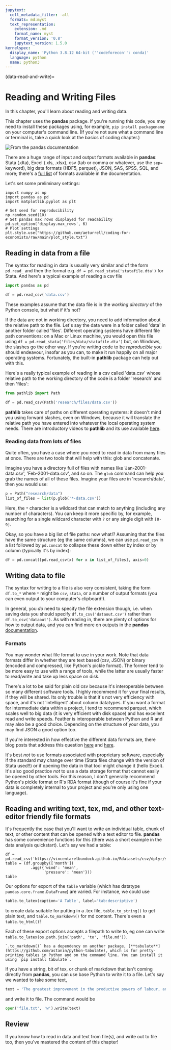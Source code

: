 ```yaml
---
jupytext:
  cell_metadata_filter: -all
  formats: md:myst
  text_representation:
    extension: .md
    format_name: myst
    format_version: '0.8'
    jupytext_version: 1.5.0
kernelspec:
  display_name: 'Python 3.8.12 64-bit (''codeforecon'': conda)'
  language: python
  name: python3
---
```

(data-read-and-write)=
# Reading and Writing Files

In this chapter, you'll learn about reading and writing data.

This chapter uses the **pandas** package. If you're running this code, you may need to install these packages using, for example, `pip install packagename` on your computer's command line. (If you're not sure what a command line or terminal is, take a quick look at the basics of coding chapter.)

![From the pandas documentation](https://pandas.pydata.org/pandas-docs/stable/_images/02_io_readwrite.svg)

There are a huge range of input and output formats available in **pandas**: Stata (.dta), Excel (.xls, .xlsx), csv (tab or comma or whatever, use the `sep=` keyword), big data formats (HDF5, parquet), JSON, SAS, SPSS, SQL, and more; there's a [full list](https://pandas.pydata.org/pandas-docs/stable/user_guide/io.html) of formats available in the documentation.

Let's set some preliminary settings:

```{code-cell} ipython3
import numpy as np
import pandas as pd
import matplotlib.pyplot as plt

# Set seed for reproducibility
np.random.seed(10)
# Set pandas max rows displayed for readability
pd.set_option('display.max_rows', 6)
# Plot settings
plt.style.use("https://github.com/aeturrell/coding-for-economists/raw/main/plot_style.txt")
```

## Reading in data from a file

The syntax for reading in data is usually very similar and of the form `pd.read_` and then the format e.g. `df = pd.read_stata('statafile.dta')` for Stata. And here's a typical example of reading a csv file

```python
import pandas as pd

df = pd.read_csv('data.csv')
```

These examples assume that the data file is in the *working directory* of the Python console, but what if it's not?

If the data are not in working directory, you need to add information about the relative path to the file. Let's say the data were in a folder called 'data' in another folder called 'files'. Different operating systems have different file path conventions: on a Mac or Linux machine, you would open this file using `df = pd.read_stata('files/data/statafile.dta')` but, on Windows, the slashes go the other way. If you're writing code to be *reproducible* you should endeavour, insofar as you can, to make it run happily on all major operating systems. Fortunately, the built-in **pathlib** package can help out with this.

Here's a really typical example of reading in a csv called 'data.csv' whose relative path to the working directory of the code is a folder 'research' and then 'files':

```python
from pathlib import Path

df = pd.read_csv(Path('research/files/data.csv'))
```

**pathlib** takes care of paths on different operating systems: it doesn't mind you using forward slashes, even on Windows, because it will translate the relative path you have entered into whatever the local operating system needs. There are introductory videos to **pathlib** and its use available [here](https://calmcode.io/pathlib/do-not-hardcode.html).

### Reading data from lots of files

Quite often, you have a case where you need to read in data from many files at once. There are two tools that will help with this: glob and concatenate.

Imagine you have a directory full of files with names like 'Jan-2001-data.csv', 'Feb-2001-data.csv', and so on. The `glob` command can help you grab the names of all of these files. Imagine your files are in 'research/data', then you would use:

```python
p = Path("research/data")
list_of_files = list(p.glob('*-data.csv'))
```

Here, the `*` character is a wildcard that can match to anything (including any number of characters). You can keep it more specific by, for example, searching for a single wildcard character with `?` or any single digit with `[0-9]`.

Okay, so you have a big list of file paths: now what!? Assuming that the files have the same structure (eg the same columns), we can use `pd.read_csv` in a list followed by `pd.concat` to collapse these down either by index or by column (typically it's by index):

```python
df = pd.concat([pd.read_csv(x) for x in list_of_files], axis=0)
```

## Writing data to file

The syntax for writing to a file is also very consistent, taking the form `df.to_*` where `*` might be `csv`, `stata`, or a number of output formats (you can even output to your computer's clipboard!).

In general, you *do* need to specify the file extension though, i.e. when saving data you should specify `df.to_csv('dataout.csv')` rather than `df.to_csv('dataout')`. As with reading in, there are plenty of options for how to output data, and you can find more on outputs in the **pandas** [documentation](https://pandas.pydata.org/docs/user_guide/io.html).

### Formats

You may wonder what file format to use in your work. Note that data formats differ in whether they are text based (csv, JSON) or binary (encoded and compressed, like Python's pickle format). The former tend to be more easy to use with a range of tools, while the latter are usually faster to read/write and take up less space on disk.

There's a lot to be said for plain old csv because it's interoperable between so many different software tools. I highly recommend it for your final results, if they will be shared. Its only trouble is that it's not very efficiency with space, and it's not 'intelligent' about column datatypes. If you want a format for intermediate data within a project, I tend to recommend parquet, which scales well to big data (it is very efficient with disk space) and has excellent read and write speeds. Feather is interoperable between Python and R and may also be a good choice. Depending on the structure of your data, you may find JSON a good option too.

If you're interested in how effective the different data formats are, there blog posts that address this question [here](https://towardsdatascience.com/the-best-format-to-save-pandas-data-414dca023e0d) and [here](https://ursalabs.org/blog/2019-10-columnar-perf/).

It's best *not* to use formats associated with proprietary software, especially if the standard may change over time (Stata files change with the version of Stata used!!) or if opening the data in that tool might change it (hello Excel). It's also good practice *not* to use a data storage format that cannot easily be opened by other tools. For this reason, I don't generally recommend Python's pickle format or R's RDA format (though of course it's fine if your data is completely internal to your project and you're only using one language).

## Reading and writing text, tex, md, and other text-editor friendly file formats

It's frequently the case that you'll want to write an individual table, chunk of text, or other content that can be opened with a text editor to file. **pandas** has some convenience functions for this (there was a short example in the data analysis quickstart). Let's say we had a table:

```{code-cell} ipython3
df = pd.read_csv('https://vincentarelbundock.github.io/Rdatasets/csv/dplyr/storms.csv')
table = (df.groupby(['month'])
           .agg({'wind': 'mean',
                 'pressure': 'mean'}))
table
```

Our options for export of the `table` variable (which has datatype `pandas.core.frame.DataFrame`) are varied. For instance, we could use

```python
table.to_latex(caption='A Table', label='tab:descriptive')
```

to create data suitable for putting in a .tex file, `table.to_string()` to get plain text, and `table.to_markdown()` for md content. There's even a `table.to_html()`!

Each of these export options accepts a filepath to write to, eg one can write `table.to_latex(os.path.join('path', 'to', 'file.md'))`.

```{note}
`.to_markdown()` has a dependency on another package, [**tabulate**](https://github.com/astanin/python-tabulate), which is for pretty-printing tables in Python and on the command line. You can install it using `pip install tabulate`.
```

If you have a string, bit of tex, or chunk of markdown that isn't coming directly from **pandas**, you can use base Python to write it to a file. Let's say we wanted to take some text,

```python
text = 'The greatest improvement in the productive powers of labour, and the greater part of the skill, dexterity, and judgment with which it is anywhere directed, or applied, seem to have been the effects of the division of labour.'
```

and write it to file. The command would be

```python
open('file.txt', 'w').write(text)
```

## Review

If you know how to read in data and text from file(s), and write out to file too, then you've mastered the content of this chapter!
